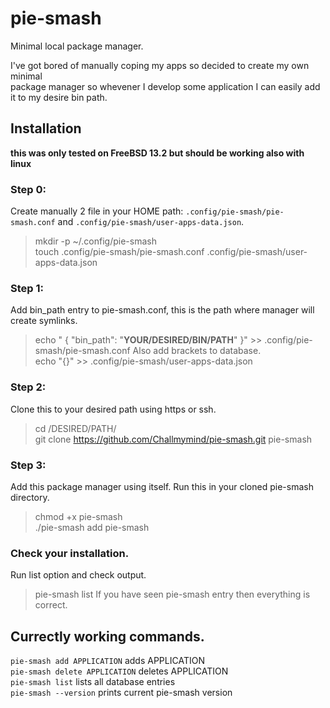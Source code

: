 # pie-smash
Minimal local package manager.

I've got bored of manually coping my apps so decided to create my own minimal <br>
package manager so whevener I develop some application I can easily add <br>
it to my desire bin path. <br>

## Installation
**__this was only tested on FreeBSD 13.2 but should be working also with linux__**

### Step 0:
Create manually 2 file in your HOME path: ```.config/pie-smash/pie-smash.conf``` and ```.config/pie-smash/user-apps-data.json```. <br>
> mkdir -p ~/.config/pie-smash <br>
> touch .config/pie-smash/pie-smash.conf .config/pie-smash/user-apps-data.json <br>

### Step 1:
Add bin_path entry to pie-smash.conf, this is the path where manager will create symlinks. <br>
> echo " { \"bin_path\": \"__YOUR/DESIRED/BIN/PATH__\" }" >> .config/pie-smash/pie-smash.conf
Also add brackets to database. <br>
> echo "{}" >> .config/pie-smash/user-apps-data.json <br>

### Step 2:
Clone this to your desired path using https or ssh. <br>
> cd /DESIRED/PATH/ <br> 
> git clone https://github.com/Challmymind/pie-smash.git pie-smash <br>

### Step 3:
Add this package manager using itself. Run this in your cloned pie-smash directory. <br>
> chmod +x pie-smash <br> 
> ./pie-smash add pie-smash <br> 

### Check your installation. 
Run list option and check output. <br> 
> pie-smash list
If you have seen pie-smash entry then everything is correct. <br> 

## Currectly working commands.
```pie-smash add APPLICATION``` adds APPLICATION <br> 
```pie-smash delete APPLICATION``` deletes APPLICATION <br> 
```pie-smash list``` lists all database entries <br> 
```pie-smash --version``` prints current pie-smash version <br>
